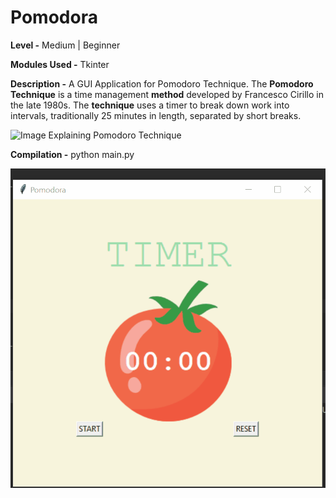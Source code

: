 # Pomodora

**Level -** Medium | Beginner

**Modules Used -** Tkinter

**Description -** A GUI Application for Pomodoro Technique. The **Pomodoro Technique** is a time management **method** developed by Francesco Cirillo in the late 1980s. The **technique** uses a timer to break down work into intervals, traditionally 25 minutes in length, separated by short breaks.

![Image Explaining Pomodoro Technique](https://images.ctfassets.net/dm4oa8qtogq0/390glBwOnV44EyoPoiJC6Z/3ddbb50dbc61e3a11afc6b05aa9e21ab/productivity-method_pomodoro-summary.jpg)

**Compilation -** python main.py

![Preview GIF](./preview.gif)



